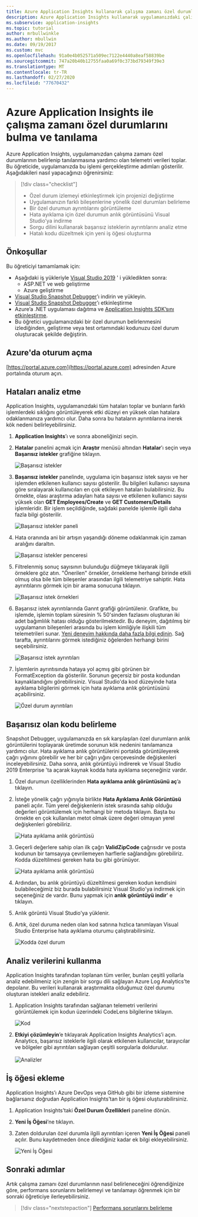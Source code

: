 ```yaml
---
title: Azure Application Insights kullanarak çalışma zamanı özel durumlarını tanılama | Microsoft Docs
description: Azure Application Insights kullanarak uygulamanızdaki çalışma zamanı özel durumlarını bulma ve tanılama hakkındaki öğretici.
ms.subservice: application-insights
ms.topic: tutorial
author: mrbullwinkle
ms.author: mbullwin
ms.date: 09/19/2017
ms.custom: mvc
ms.openlocfilehash: 91a0e4b052571a509ec7122e4440a8eaf58839be
ms.sourcegitcommit: 747a20b40b12755faa0a69f0c373bd79349f39e3
ms.translationtype: MT
ms.contentlocale: tr-TR
ms.lasthandoff: 02/27/2020
ms.locfileid: "77670432"
---
```

# <a name="find-and-diagnose-run-time-exceptions-with-azure-application-insights"></a>Azure Application Insights ile çalışma zamanı özel durumlarını bulma ve tanılama

Azure Application Insights, uygulamanızdan çalışma zamanı özel durumlarının belirlenip tanılanmasına yardımcı olan telemetri verileri toplar.  Bu öğreticide, uygulamanızda bu işlemi gerçekleştirme adımları gösterilir.  Aşağıdakileri nasıl yapacağınızı öğrenirsiniz:

> [!div class="checklist"]
> * Özel durum izlemeyi etkinleştirmek için projenizi değiştirme
> * Uygulamanızın farklı bileşenlerine yönelik özel durumları belirleme
> * Bir özel durumun ayrıntılarını görüntüleme
> * Hata ayıklama için özel durumun anlık görüntüsünü Visual Studio’ya indirme
> * Sorgu dilini kullanarak başarısız isteklerin ayrıntılarını analiz etme
> * Hatalı kodu düzeltmek için yeni iş öğesi oluşturma


## <a name="prerequisites"></a>Önkoşullar

Bu öğreticiyi tamamlamak için:

- Aşağıdaki iş yükleriyle [Visual Studio 2019](https://www.visualstudio.com/downloads/) ' i yükledikten sonra:
    - ASP.NET ve web geliştirme
    - Azure geliştirme
- [Visual Studio Snapshot Debugger](https://aka.ms/snapshotdebugger)’ı indirin ve yükleyin.
- [Visual Studio Snapshot Debugger](https://docs.microsoft.com/azure/application-insights/app-insights-snapshot-debugger)’ı etkinleştirme
- Azure’a .NET uygulaması dağıtma ve [Application Insights SDK’sını etkinleştirme](../../azure-monitor/app/asp-net.md). 
- Bu öğretici uygulamanızdaki bir özel durumun belirlenmesini izlediğinden, geliştirme veya test ortamındaki kodunuzu özel durum oluşturacak şekilde değiştirin. 

## <a name="log-in-to-azure"></a>Azure'da oturum açma
[https://portal.azure.com](https://portal.azure.com) adresinden Azure portalında oturum açın.


## <a name="analyze-failures"></a>Hataları analiz etme
Application Insights, uygulamanızdaki tüm hataları toplar ve bunların farklı işlemlerdeki sıklığını görüntüleyerek etki düzeyi en yüksek olan hatalara odaklanmanıza yardımcı olur.  Daha sonra bu hataların ayrıntılarına inerek kök nedeni belirleyebilirsiniz.   

1. **Application Insights**’ı ve sonra aboneliğinizi seçin.  
2. **Hatalar** panelini açmak için **Araştır** menüsü altından **Hatalar**’ı seçin veya **Başarısız istekler** grafiğine tıklayın.

    ![Başarısız istekler](media/tutorial-runtime-exceptions/failed-requests.png)

3. **Başarısız istekler** panelinde, uygulama için başarısız istek sayısı ve her işlemden etkilenen kullanıcı sayısı gösterilir.  Bu bilgileri kullanıcı sayısına göre sıralayarak kullanıcıları en çok etkileyen hataları bulabilirsiniz.  Bu örnekte, olası araştırma adayları hata sayısı ve etkilenen kullanıcı sayısı yüksek olan **GET Employees/Create** ve **GET Customers/Details** işlemleridir.  Bir işlem seçildiğinde, sağdaki panelde işlemle ilgili daha fazla bilgi gösterilir.

    ![Başarısız istekler paneli](media/tutorial-runtime-exceptions/failed-requests-blade.png)

4. Hata oranında ani bir artışın yaşandığı döneme odaklanmak için zaman aralığını daraltın.

    ![Başarısız istekler penceresi](media/tutorial-runtime-exceptions/failed-requests-window.png)

5. Filtrelenmiş sonuç sayısının bulunduğu düğmeye tıklayarak ilgili örneklere göz atın. "Önerilen" örnekler, örnekleme herhangi birinde etkili olmuş olsa bile tüm bileşenler arasından ilgili telemetriye sahiptir. Hata ayrıntılarını görmek için bir arama sonucuna tıklayın.

    ![Başarısız istek örnekleri](media/tutorial-runtime-exceptions/failed-requests-search.png)

6. Başarısız istek ayrıntılarında Gannt grafiği görüntülenir. Grafikte, bu işlemde, işlemin toplam süresinin % 50'sinden fazlasını oluşturan iki adet bağımlılık hatası olduğu gösterilmektedir. Bu deneyim, dağıtılmış bir uygulamanın bileşenleri arasında bu işlem kimliğiyle ilişkili tüm telemetrileri sunar. [Yeni deneyim hakkında daha fazla bilgi edinin](../../azure-monitor/app/transaction-diagnostics.md). Sağ tarafta, ayrıntılarını görmek istediğiniz öğelerden herhangi birini seçebilirsiniz. 

    ![Başarısız istek ayrıntıları](media/tutorial-runtime-exceptions/failed-request-details.png)

7. İşlemlerin ayrıntısında hataya yol açmış gibi görünen bir FormatException da gösterilir.  Sorunun geçersiz bir posta kodundan kaynaklandığını görebilirsiniz. Visual Studio'da kod düzeyinde hata ayıklama bilgilerini görmek için hata ayıklama anlık görüntüsünü açabilirsiniz.

    ![Özel durum ayrıntıları](media/tutorial-runtime-exceptions/failed-requests-exception.png)

## <a name="identify-failing-code"></a>Başarısız olan kodu belirleme
Snapshot Debugger, uygulamanızda en sık karşılaşılan özel durumların anlık görüntülerini toplayarak üretimde sorunun kök nedenini tanılamanıza yardımcı olur.  Hata ayıklama anlık görüntülerini portalda görüntüleyerek çağrı yığınını görebilir ve her bir çağrı yığını çerçevesinde değişkenleri inceleyebilirsiniz. Daha sonra, anlık görüntüyü indirerek ve Visual Studio 2019 Enterprise 'ta açarak kaynak kodda hata ayıklama seçeneğiniz vardır.

1. Özel durumun özelliklerinden **Hata ayıklama anlık görüntüsünü aç**’a tıklayın.
2. İsteğe yönelik çağrı yığınıyla birlikte **Hata Ayıklama Anlık Görüntüsü** paneli açılır.  Tüm yerel değişkenlerin istek sırasında sahip olduğu değerleri görüntülemek için herhangi bir metoda tıklayın.  Başta bu örnekte en çok kullanılan metot olmak üzere değeri olmayan yerel değişkenleri görebiliriz.

    ![Hata ayıklama anlık görüntüsü](media/tutorial-runtime-exceptions/debug-snapshot-01.png)

3. Geçerli değerlere sahip olan ilk çağrı **ValidZipCode** çağrısıdır ve posta kodunun bir tamsayıya çevrilemeyen harflerle sağlandığını görebiliriz.  Kodda düzeltilmesi gereken hata bu gibi görünüyor.

    ![Hata ayıklama anlık görüntüsü](media/tutorial-runtime-exceptions/debug-snapshot-02.png)

4. Ardından, bu anlık görüntüyü düzeltilmesi gereken kodun kendisini bulabileceğimiz biz burada bulabilirsiniz Visual Studio'ya indirmek için seçeneğiniz de vardır. Bunu yapmak için **anlık görüntüyü indir**' e tıklayın.
5. Anlık görüntü Visual Studio'ya yüklenir.
6. Artık, özel duruma neden olan kod satırına hızlıca tanımlayan Visual Studio Enterprise hata ayıklama oturumu çalıştırabilirsiniz.

    ![Kodda özel durum](media/tutorial-runtime-exceptions/exception-code.png)


## <a name="use-analytics-data"></a>Analiz verilerini kullanma
Application Insights tarafından toplanan tüm veriler, bunları çeşitli yollarla analiz edebilmeniz için zengin bir sorgu dili sağlayan Azure Log Analytics’te depolanır.  Bu verileri kullanarak araştırmakta olduğumuz özel durumu oluşturan istekleri analiz edebiliriz. 

1. Application Insights tarafından sağlanan telemetri verilerini görüntülemek için kodun üzerindeki CodeLens bilgilerine tıklayın.

    ![Kod](media/tutorial-runtime-exceptions/codelens.png)

1. **Etkiyi çözümleyin**’e tıklayarak Application Insights Analytics’i açın.  Analytics, başarısız isteklerle ilgili olarak etkilenen kullanıcılar, tarayıcılar ve bölgeler gibi ayrıntıları sağlayan çeşitli sorgularla doldurulur.<br><br>![Analizler](media/tutorial-runtime-exceptions/analytics.png)<br>

## <a name="add-work-item"></a>İş öğesi ekleme
Application Insights’ı Azure DevOps veya GitHub gibi bir izleme sistemine bağlarsanız doğrudan Application Insights’tan bir iş öğesi oluşturabilirsiniz.

1. Application Insights’taki **Özel Durum Özellikleri** paneline dönün.
2. **Yeni İş Öğesi**’ne tıklayın.
3. Zaten doldurulan özel durumla ilgili ayrıntıları içeren **Yeni İş Öğesi** paneli açılır.  Bunu kaydetmeden önce dilediğiniz kadar ek bilgi ekleyebilirsiniz.

    ![Yeni İş Öğesi](media/tutorial-runtime-exceptions/new-work-item.png)

## <a name="next-steps"></a>Sonraki adımlar
Artık çalışma zamanı özel durumlarının nasıl belirleneceğini öğrendiğinize göre, performans sorunlarını belirlemeyi ve tanılamayı öğrenmek için bir sonraki öğreticiye ilerleyebilirsiniz.

> [!div class="nextstepaction"]
> [Performans sorunlarını belirleme](../../azure-monitor/learn/tutorial-performance.md)
